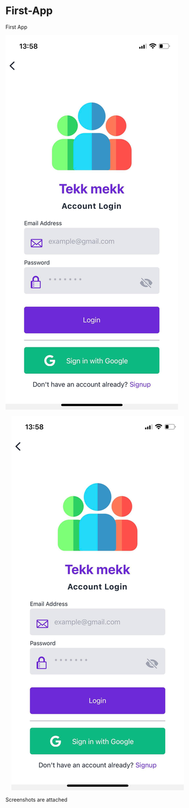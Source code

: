 # First-App
First App

![ScreenShot](Screenshots/Login_Screen.jpg)

<p align="center">
  <img src="https://github.com/Extbech/First-App/blob/main/Screenshots/Login_Screen.jpg" alt="My custom image"/>
</p>
Screenshots are attached
